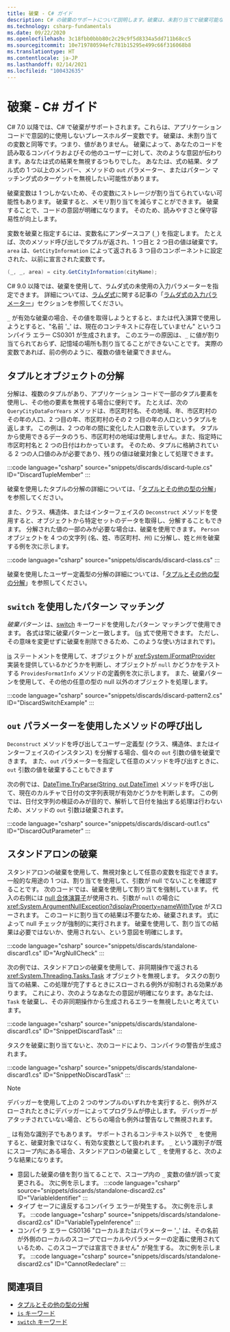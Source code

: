 ```yaml
---
title: 破棄 - C# ガイド
description: C# の破棄のサポートについて説明します。破棄は、未割り当てで破棄可能な変数です。また、破棄の使用例についても説明します。
ms.technology: csharp-fundamentals
ms.date: 09/22/2020
ms.openlocfilehash: 3c18fbb0bbb80c2c29c9f5d8334a5dd711b68cc5
ms.sourcegitcommit: 10e719780594efc781b15295e499c66f316068b8
ms.translationtype: HT
ms.contentlocale: ja-JP
ms.lasthandoff: 02/14/2021
ms.locfileid: "100432635"
---
```

# <a name="discards---c-guide"></a>破棄 - C# ガイド

C# 7.0 以降では、C# で破棄がサポートされます。これらは、アプリケーション コードで意図的に使用しないプレースホルダー変数です。 破棄は、未割り当ての変数と同等です。つまり、値がありません。 破棄によって、あなたのコードを読み取るコンパイラおよびその他のユーザーに対して、次のような意図が伝わります。あなたは式の結果を無視するつもりでした。 あなたは、式の結果、タプル式の 1 つ以上のメンバー、メソッドの `out` パラメーター、またはパターン マッチング式のターゲットを無視したい可能性があります。

破棄変数は 1 つしかないため、その変数にストレージが割り当てられていない可能性もあります。 破棄すると、メモリ割り当てを減らすことができます。 破棄することで、コードの意図が明確になります。 そのため、読みやすさと保守容易性が向上します。

変数を破棄と指定するには、変数名にアンダースコア (`_`) を指定します。 たとえば、次のメソッド呼び出しでタプルが返され、1 つ目と 2 つ目の値は破棄です。 `area` は、`GetCityInformation` によって返される 3 つ目のコンポーネントに設定された、以前に宣言された変数です。

```csharp
(_, _, area) = city.GetCityInformation(cityName);
```

C# 9.0 以降では、破棄を使用して、ラムダ式の未使用の入力パラメーターを指定できます。 詳細については、[ラムダ式](language-reference/operators/lambda-expressions.md)に関する記事の「[ラムダ式の入力パラメーター](language-reference/operators/lambda-expressions.md#input-parameters-of-a-lambda-expression)」セクションを参照してください。

`_` が有効な破棄の場合、その値を取得しようとすると、または代入演算で使用しようとすると、"名前 '\_' は、現在のコンテキストに存在していません" というコンパイラ エラー CS0301 が生成されます。 このエラーの原因は、`_` に値が割り当てられておらず、記憶域の場所も割り当てることができないことです。 実際の変数であれば、前の例のように、複数の値を破棄できません。

## <a name="tuple-and-object-deconstruction"></a>タプルとオブジェクトの分解

分解は、複数のタプルがあり、アプリケーション コードで一部のタプル要素を使用し、その他の要素を無視する場合に便利です。 たとえば、次の `QueryCityDataForYears` メソッドは、市区町村名、その地域、年、市区町村のその年の人口、2 つ目の年、市区町村のその 2 つ目の年の人口というタプルを返します。 この例は、2 つの年の間に変化した人口数を示しています。 タプルから使用できるデータのうち、市区町村の地域は使用しません。また、指定時に市区町村名と 2 つの日付はわかっています。 そのため、タプルに格納されている 2 つの人口値のみが必要であり、残りの値は破棄対象として処理できます。  

:::code language="csharp" source="snippets/discards/discard-tuple.cs" ID="DiscardTupleMember" :::

破棄を使用したタプルの分解の詳細については、「[タプルとその他の型の分解](deconstruct.md#deconstructing-tuple-elements-with-discards)」を参照してください。

また、クラス、構造体、またはインターフェイスの `Deconstruct` メソッドを使用すると、オブジェクトから特定セットのデータを取得し、分解することもできます。 分解された値の一部のみが必要な場合は、破棄を使用できます。 `Person` オブジェクトを 4 つの文字列 (名、姓、市区町村、州) に分解し、姓と州を破棄する例を次に示します。

:::code language="csharp" source="snippets/discards/discard-class.cs" :::

破棄を使用したユーザー定義型の分解の詳細については、「[タプルとその他の型の分解](deconstruct.md#deconstructing-a-user-defined-type-with-discards)」を参照してください。

## <a name="pattern-matching-with-switch"></a>`switch` を使用したパターン マッチング

*破棄パターン* は、[switch](language-reference/keywords/switch.md) キーワードを使用したパターン マッチングで使用できます。 各式は常に破棄パターンと一致します。 ([is](language-reference/keywords/is.md) 式で使用できます。 ただし、その意味を変更せずに破棄を削除できるため、このような使い方はまれです)。

[is](language-reference/keywords/is.md) ステートメントを使用して、オブジェクトが <xref:System.IFormatProvider> 実装を提供しているかどうかを判断し、オブジェクトが `null` かどうかをテストする `ProvidesFormatInfo` メソッドの定義例を次に示します。 また、破棄パターンを使用して、その他の任意の型の null 以外のオブジェクトを処理します。

:::code language="csharp" source="snippets/discards/discard-pattern2.cs" ID="DiscardSwitchExample" :::

## <a name="calls-to-methods-with-out-parameters"></a>`out` パラメーターを使用したメソッドの呼び出し

`Deconstruct` メソッドを呼び出してユーザー定義型 (クラス、構造体、またはインターフェイスのインスタンス) を分解する場合、個々の `out` 引数の値を破棄できます。 また、`out` パラメーターを指定して任意のメソッドを呼び出すときに、`out` 引数の値を破棄することもできます

次の例では、[DateTime.TryParse(String, out DateTime)](<xref:System.DateTime.TryParse(System.String,System.DateTime@)>) メソッドを呼び出して、現在のカルチャで日付の文字列表現が有効かどうかを判断します。 この例では、日付文字列の検証のみが目的で、解析して日付を抽出する処理は行わないため、メソッドの `out` 引数は破棄されます。

:::code language="csharp" source="snippets/discards/discard-out1.cs" ID="DiscardOutParameter" :::

## <a name="a-standalone-discard"></a>スタンドアロンの破棄

スタンドアロンの破棄を使用して、無視対象として任意の変数を指定できます。 一般的な用途の 1 つは、割り当てを使用して、引数が null でないことを確認することです。 次のコードでは、破棄を使用して割り当てを強制しています。 代入の右側には [null 合体演算子](language-reference/operators/null-coalescing-operator.md)が使用され、引数が `null` の場合に <xref:System.ArgumentNullException?displayProperty=nameWithType> がスローされます。 このコードに割り当ての結果は不要なため、破棄されます。 式によって null チェックが強制的に実行されます。 破棄を使用して、割り当ての結果は必要ではないか、使用されない、という意図を明確にします。

:::code language="csharp" source="snippets/discards/standalone-discard1.cs" ID="ArgNullCheck" :::

次の例では、スタンドアロンの破棄を使用して、非同期操作で返される <xref:System.Threading.Tasks.Task> オブジェクトを無視します。 タスクの割り当ての結果、この処理が完了するときにスローされる例外が抑制される効果があります。 これにより、次のようなあなたの意図が明確になります。あなたは、`Task` を破棄し、その非同期操作から生成されるエラーを無視したいと考えています。

:::code language="csharp" source="snippets/discards/standalone-discard1.cs" ID="SnippetDiscardTask" :::

タスクを破棄に割り当てないと、次のコードにより、コンパイラの警告が生成されます。

:::code language="csharp" source="snippets/discards/standalone-discard1.cs" ID="SnippetNoDiscardTask" :::

> [!NOTE]
> デバッガーを使用して上の 2 つのサンプルのいずれかを実行すると、例外がスローされたときにデバッガーによってプログラムが停止します。 デバッガーがアタッチされていない場合、どちらの場合も例外は警告なしで無視されます。

`_` は有効な識別子でもあります。 サポートされるコンテキスト以外で `_` を使用すると、破棄対象ではなく、有効な変数として扱われます。 `_` という識別子が既にスコープ内にある場合、スタンドアロンの破棄として `_` を使用すると、次のような結果になります。

- 意図した破棄の値を割り当てることで、スコープ内の `_` 変数の値が誤って変更される。 次に例を示します。
   :::code language="csharp" source="snippets/discards/standalone-discard2.cs" ID="VariableIdentifier" :::
- タイプ セーフに違反するコンパイラ エラーが発生する。 次に例を示します。
   :::code language="csharp" source="snippets/discards/standalone-discard2.cs" ID="VariableTypeInference" :::
- コンパイラ エラー CS0136 "ローカルまたはパラメーター '\_' は、その名前が外側のローカルのスコープでローカルやパラメーターの定義に使用されているため、このスコープでは宣言できません" が発生する。 次に例を示します。
   :::code language="csharp" source="snippets/discards/standalone-discard2.cs" ID="CannotRedeclare" :::

## <a name="see-also"></a>関連項目

- [タプルとその他の型の分解](deconstruct.md)
- [`is` キーワード](language-reference/keywords/is.md)
- [`switch` キーワード](language-reference/keywords/switch.md)
